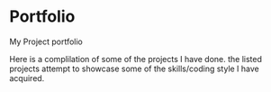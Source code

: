 # Portfolio
My Project portfolio

Here is a complilation of some of the projects I have done. the listed projects attempt to showcase 
some of the skills/coding style I have acquired. 
